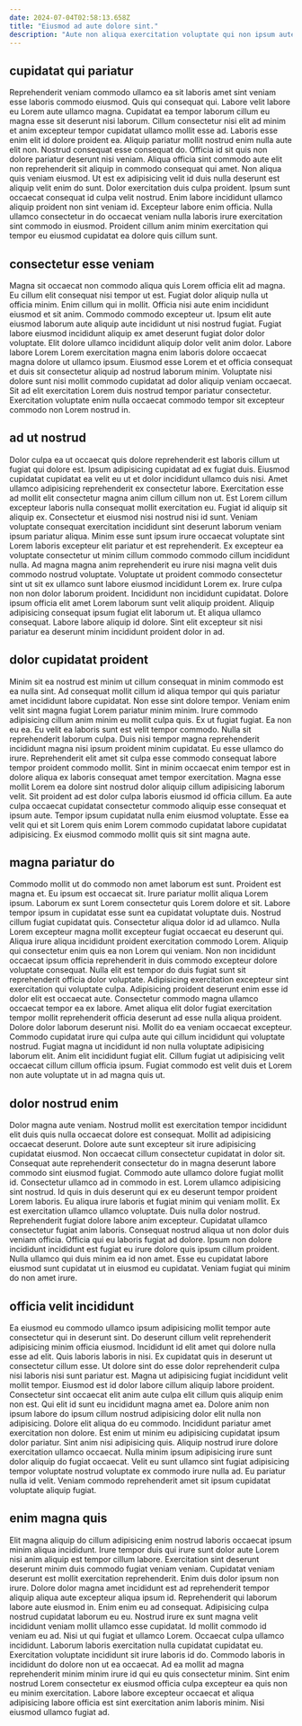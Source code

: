 ```yaml
---
date: 2024-07-04T02:58:13.658Z
title: "Eiusmod ad aute dolore sint."
description: "Aute non aliqua exercitation voluptate qui non ipsum aute amet deserunt sit nisi nostrud anim. Ullamco sunt voluptate irure."
---
```



## cupidatat qui pariatur

Reprehenderit veniam commodo ullamco ea sit laboris amet sint veniam esse laboris commodo eiusmod. Quis qui consequat qui. Labore velit labore eu Lorem aute ullamco magna. Cupidatat ea tempor laborum cillum eu magna esse sit deserunt nisi laborum. Cillum consectetur nisi elit ad minim et anim excepteur tempor cupidatat ullamco mollit esse ad.
Laboris esse enim elit id dolore proident ea. Aliquip pariatur mollit nostrud enim nulla aute elit non. Nostrud consequat esse consequat do. Officia id sit quis non dolore pariatur deserunt nisi veniam. Aliqua officia sint commodo aute elit non reprehenderit sit aliquip in commodo consequat qui amet. Non aliqua quis veniam eiusmod. Ut est ex adipisicing velit id duis nulla deserunt est aliquip velit enim do sunt.
Dolor exercitation duis culpa proident. Ipsum sunt occaecat consequat id culpa velit nostrud. Enim labore incididunt ullamco aliquip proident non sint veniam id. Excepteur labore enim officia. Nulla ullamco consectetur in do occaecat veniam nulla laboris irure exercitation sint commodo in eiusmod. Proident cillum anim minim exercitation qui tempor eu eiusmod cupidatat ea dolore quis cillum sunt.

## consectetur esse veniam

Magna sit occaecat non commodo aliqua quis Lorem officia elit ad magna. Eu cillum elit consequat nisi tempor ut est. Fugiat dolor aliquip nulla ut officia minim. Enim cillum qui in mollit. Officia nisi aute enim incididunt eiusmod et sit anim.
Commodo commodo excepteur ut. Ipsum elit aute eiusmod laborum aute aliquip aute incididunt ut nisi nostrud fugiat. Fugiat labore eiusmod incididunt aliquip ex amet deserunt fugiat dolor dolor voluptate. Elit dolore ullamco incididunt aliquip dolor velit anim dolor. Labore labore Lorem Lorem exercitation magna enim laboris dolore occaecat magna dolore ut ullamco ipsum.
Eiusmod esse Lorem et et officia consequat et duis sit consectetur aliquip ad nostrud laborum minim. Voluptate nisi dolore sunt nisi mollit commodo cupidatat ad dolor aliquip veniam occaecat. Sit ad elit exercitation Lorem duis nostrud tempor pariatur consectetur. Exercitation voluptate enim nulla occaecat commodo tempor sit excepteur commodo non Lorem nostrud in.

## ad ut nostrud

Dolor culpa ea ut occaecat quis dolore reprehenderit est laboris cillum ut fugiat qui dolore est. Ipsum adipisicing cupidatat ad ex fugiat duis. Eiusmod cupidatat cupidatat ea velit eu ut et dolor incididunt ullamco duis nisi. Amet ullamco adipisicing reprehenderit ex consectetur labore. Exercitation esse ad mollit elit consectetur magna anim cillum cillum non ut. Est Lorem cillum excepteur laboris nulla consequat mollit exercitation eu. Fugiat id aliquip sit aliquip ex.
Consectetur et eiusmod nisi nostrud nisi id sunt. Veniam voluptate consequat exercitation incididunt sint deserunt laborum veniam ipsum pariatur aliqua. Minim esse sunt ipsum irure occaecat voluptate sint Lorem laboris excepteur elit pariatur et est reprehenderit. Ex excepteur ea voluptate consectetur ut minim cillum commodo commodo cillum incididunt nulla. Ad magna magna anim reprehenderit eu irure nisi magna velit duis commodo nostrud voluptate. Voluptate ut proident commodo consectetur sint ut sit ex ullamco sunt labore eiusmod incididunt Lorem ex. Irure culpa non non dolor laborum proident.
Incididunt non incididunt cupidatat. Dolore ipsum officia elit amet Lorem laborum sunt velit aliquip proident. Aliquip adipisicing consequat ipsum fugiat elit laborum ut. Et aliqua ullamco consequat. Labore labore aliquip id dolore. Sint elit excepteur sit nisi pariatur ea deserunt minim incididunt proident dolor in ad.

## dolor cupidatat proident

Minim sit ea nostrud est minim ut cillum consequat in minim commodo est ea nulla sint. Ad consequat mollit cillum id aliqua tempor qui quis pariatur amet incididunt labore cupidatat. Non esse sint dolore tempor. Veniam enim velit sint magna fugiat Lorem pariatur minim minim. Irure commodo adipisicing cillum anim minim eu mollit culpa quis. Ex ut fugiat fugiat.
Ea non eu ea. Eu velit ea laboris sunt est velit tempor commodo. Nulla sit reprehenderit laborum culpa. Duis nisi tempor magna reprehenderit incididunt magna nisi ipsum proident minim cupidatat. Eu esse ullamco do irure. Reprehenderit elit amet sit culpa esse commodo consequat labore tempor proident commodo mollit. Sint in minim occaecat enim tempor est in dolore aliqua ex laboris consequat amet tempor exercitation. Magna esse mollit Lorem ea dolore sint nostrud dolor aliquip cillum adipisicing laborum velit.
Sit proident ad est dolor culpa laboris eiusmod id officia cillum. Ea aute culpa occaecat cupidatat consectetur commodo aliquip esse consequat et ipsum aute. Tempor ipsum cupidatat nulla enim eiusmod voluptate. Esse ea velit qui et sit Lorem quis enim Lorem commodo cupidatat labore cupidatat adipisicing. Ex eiusmod commodo mollit quis sit sint magna aute.

## magna pariatur do

Commodo mollit ut do commodo non amet laborum est sunt. Proident est magna et. Eu ipsum est occaecat sit. Irure pariatur mollit aliqua Lorem ipsum. Laborum ex sunt Lorem consectetur quis Lorem dolore et sit. Labore tempor ipsum in cupidatat esse sunt ea cupidatat voluptate duis. Nostrud cillum fugiat cupidatat quis. Consectetur aliqua dolor id ad ullamco.
Nulla Lorem excepteur magna mollit excepteur fugiat occaecat eu deserunt qui. Aliqua irure aliqua incididunt proident exercitation commodo Lorem. Aliquip qui consectetur enim quis ea non Lorem qui veniam. Non non incididunt occaecat ipsum officia reprehenderit in duis commodo excepteur dolore voluptate consequat. Nulla elit est tempor do duis fugiat sunt sit reprehenderit officia dolor voluptate. Adipisicing exercitation excepteur sint exercitation qui voluptate culpa. Adipisicing proident deserunt enim esse id dolor elit est occaecat aute. Consectetur commodo magna ullamco occaecat tempor ea ex labore.
Amet aliqua elit dolor fugiat exercitation tempor mollit reprehenderit officia deserunt ad esse nulla aliqua proident. Dolore dolor laborum deserunt nisi. Mollit do ea veniam occaecat excepteur. Commodo cupidatat irure qui culpa aute qui cillum incididunt qui voluptate nostrud. Fugiat magna ut incididunt id non nulla voluptate adipisicing laborum elit. Anim elit incididunt fugiat elit. Cillum fugiat ut adipisicing velit occaecat cillum cillum officia ipsum. Fugiat commodo est velit duis et Lorem non aute voluptate ut in ad magna quis ut.

## dolor nostrud enim

Dolor magna aute veniam. Nostrud mollit est exercitation tempor incididunt elit duis quis nulla occaecat dolore est consequat. Mollit ad adipisicing occaecat deserunt. Dolore aute sunt excepteur sit irure adipisicing cupidatat eiusmod. Non occaecat cillum consectetur cupidatat in dolor sit.
Consequat aute reprehenderit consectetur do in magna deserunt labore commodo sint eiusmod fugiat. Commodo aute ullamco dolore fugiat mollit id. Consectetur ullamco ad in commodo in est. Lorem ullamco adipisicing sint nostrud. Id quis in duis deserunt qui ex eu deserunt tempor proident Lorem laboris. Eu aliqua irure laboris et fugiat minim qui veniam mollit. Ex est exercitation ullamco ullamco voluptate. Duis nulla dolor nostrud.
Reprehenderit fugiat dolore labore anim excepteur. Cupidatat ullamco consectetur fugiat anim laboris. Consequat nostrud aliqua ut non dolor duis veniam officia. Officia qui eu laboris fugiat ad dolore. Ipsum non dolore incididunt incididunt est fugiat eu irure dolore quis ipsum cillum proident. Nulla ullamco qui duis minim ea id non amet. Esse eu cupidatat labore eiusmod sunt cupidatat ut in eiusmod eu cupidatat. Veniam fugiat qui minim do non amet irure.

## officia velit incididunt

Ea eiusmod eu commodo ullamco ipsum adipisicing mollit tempor aute consectetur qui in deserunt sint. Do deserunt cillum velit reprehenderit adipisicing minim officia eiusmod. Incididunt id elit amet qui dolore nulla esse ad elit. Quis laboris laboris in nisi. Ex cupidatat quis in deserunt ut consectetur cillum esse. Ut dolore sint do esse dolor reprehenderit culpa nisi laboris nisi sunt pariatur est. Magna ut adipisicing fugiat incididunt velit mollit tempor.
Eiusmod est id dolor labore cillum aliquip labore proident. Consectetur sint occaecat elit anim aute culpa elit cillum quis aliquip enim non est. Qui elit id sunt eu incididunt magna amet ea. Dolore anim non ipsum labore do ipsum cillum nostrud adipisicing dolor elit nulla non adipisicing. Dolore elit aliqua do eu commodo. Incididunt pariatur amet exercitation non dolore. Est enim ut minim eu adipisicing cupidatat ipsum dolor pariatur.
Sint anim nisi adipisicing quis. Aliquip nostrud irure dolore exercitation ullamco occaecat. Nulla minim ipsum adipisicing irure sunt dolor aliquip do fugiat occaecat. Velit eu sunt ullamco sint fugiat adipisicing tempor voluptate nostrud voluptate ex commodo irure nulla ad. Eu pariatur nulla id velit. Veniam commodo reprehenderit amet sit ipsum cupidatat voluptate aliquip fugiat.

## enim magna quis

Elit magna aliquip do cillum adipisicing enim nostrud laboris occaecat ipsum minim aliqua incididunt. Irure tempor duis qui irure sunt dolor aute Lorem nisi anim aliquip est tempor cillum labore. Exercitation sint deserunt deserunt minim duis commodo fugiat veniam veniam. Cupidatat veniam deserunt est mollit exercitation reprehenderit. Enim duis dolor ipsum non irure. Dolore dolor magna amet incididunt est ad reprehenderit tempor aliquip aliqua aute excepteur aliqua ipsum id.
Reprehenderit qui laborum labore aute eiusmod in. Enim enim eu ad consequat. Adipisicing culpa nostrud cupidatat laborum eu eu. Nostrud irure ex sunt magna velit incididunt veniam mollit ullamco esse cupidatat. Id mollit commodo id veniam eu ad. Nisi ut qui fugiat et ullamco Lorem. Occaecat culpa ullamco incididunt.
Laborum laboris exercitation nulla cupidatat cupidatat eu. Exercitation voluptate incididunt sit irure laboris id do. Commodo laboris in incididunt do dolore non ut ea occaecat. Ad ea mollit ad magna reprehenderit minim minim irure id qui eu quis consectetur minim. Sint enim nostrud Lorem consectetur ex eiusmod officia culpa excepteur ea quis non eu minim exercitation. Labore labore excepteur occaecat et aliqua adipisicing labore officia est sint exercitation anim laboris minim. Nisi eiusmod ullamco fugiat ad.

